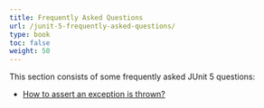 ```yaml
---
title: Frequently Asked Questions
url: /junit-5-frequently-asked-questions/
type: book
toc: false
weight: 50
---
```


This section consists of some frequently asked JUnit 5 questions:

- [How to assert an exception is thrown?](/junit-5-expected-exception/)
